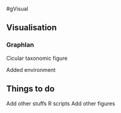 #gVisual

## Visualisation

### Graphlan
Cicular taxonomic figure


Added environment



## Things to do
Add other stuffs
R scripts
Add other figures

